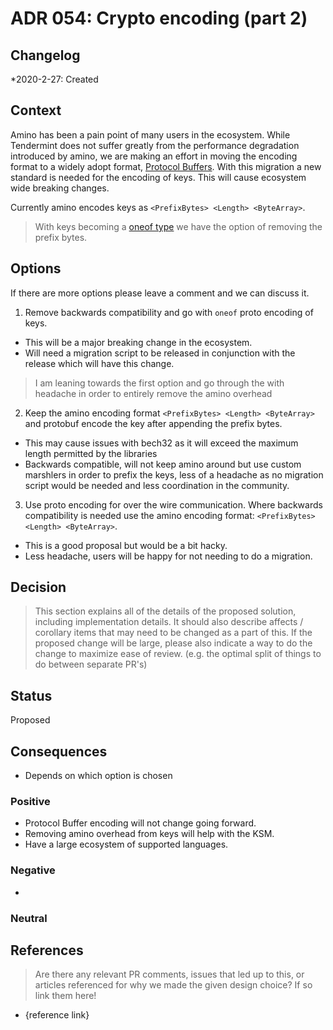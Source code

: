 # ADR 054: Crypto encoding (part 2)

## Changelog

\*2020-2-27: Created

## Context

Amino has been a pain point of many users in the ecosystem. While Tendermint does not suffer greatly from the performance degradation introduced by amino, we are making an effort in moving the encoding format to a widely adopt format, [Protocol Buffers](https://developers.google.com/protocol-buffers). With this migration a new standard is needed for the encoding of keys. This will cause ecosystem wide breaking changes.

Currently amino encodes keys as `<PrefixBytes> <Length> <ByteArray>`.

> With keys becoming a [oneof type](https://developers.google.com/protocol-buffers/docs/proto3#oneof) we have the option of removing the prefix bytes.

## Options

If there are more options please leave a comment and we can discuss it.

1. Remove backwards compatibility and go with `oneof` proto encoding of keys.

- This will be a major breaking change in the ecosystem.
- Will need a migration script to be released in conjunction with the release which will have this change.

> I am leaning towards the first option and go through the with headache in order to entirely remove the amino overhead

2. Keep the amino encoding format `<PrefixBytes> <Length> <ByteArray>` and protobuf encode the key after appending the prefix bytes.

- This may cause issues with bech32 as it will exceed the maximum length permitted by the libraries
- Backwards compatible, will not keep amino around but use custom marshlers in order to prefix the keys, less of a headache as no migration script would be needed and less coordination in the community.

3. Use proto encoding for over the wire communication. Where backwards compatibility is needed use the amino encoding format: `<PrefixBytes> <Length> <ByteArray>`.

- This is a good proposal but would be a bit hacky. 
- Less headache, users will be happy for not needing to do a migration.

## Decision

> This section explains all of the details of the proposed solution, including implementation details.
> It should also describe affects / corollary items that may need to be changed as a part of this.
> If the proposed change will be large, please also indicate a way to do the change to maximize ease of review.
> (e.g. the optimal split of things to do between separate PR's)

## Status

Proposed

## Consequences

- Depends on which option is chosen

### Positive

- Protocol Buffer encoding will not change going forward.
- Removing amino overhead from keys will help with the KSM.
- Have a large ecosystem of supported languages.

### Negative

-

### Neutral

## References

> Are there any relevant PR comments, issues that led up to this, or articles referenced for why we made the given design choice? If so link them here!

- {reference link}
